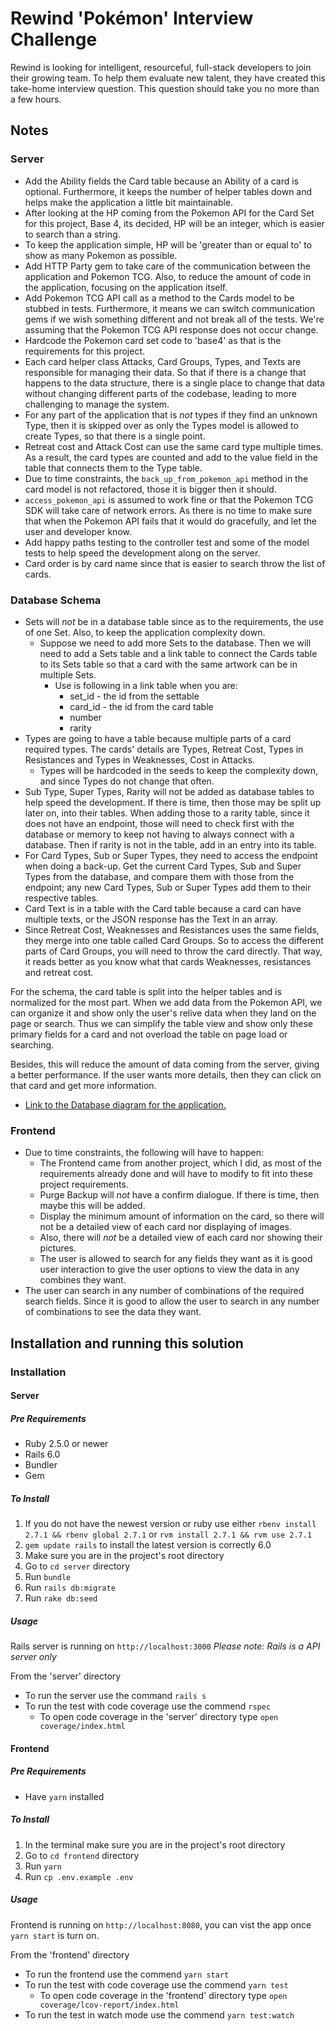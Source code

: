 # Rewind 'Pokémon' Interview Challenge

Rewind is looking for intelligent, resourceful, full-stack developers to join their growing team. To help them evaluate new talent, they have created this take-home interview question. This question should take you no more than a few hours.

## Notes

### Server

- Add the Ability fields the Card table because an Ability of a card is optional. Furthermore, it keeps the number of helper tables down and helps make the application a little bit maintainable.
- After looking at the HP coming from the Pokemon API for the Card Set for this project, Base 4, its decided, HP will be an integer, which is easier to search than a string.
- To keep the application simple, HP will be 'greater than or equal to' to show as many Pokemon as possible.
- Add HTTP Party gem to take care of the communication between the application and Pokemon TCG. Also, to reduce the amount of code in the application, focusing on the application itself.
- Add Pokemon TCG API call as a method to the Cards model to be stubbed in tests. Furthermore, it means we can switch communication gems if we wish something different and not break all of the tests. We're assuming that the Pokemon TCG API response does not occur change.
- Hardcode the Pokemon card set code to 'base4' as that is the requirements for this project.
- Each card helper class Attacks, Card Groups, Types, and Texts are responsible for managing their data. So that if there is a change that happens to the data structure, there is a single place to change that data without changing different parts of the codebase, leading to more challenging to manage the system.
- For any part of the application that is _not_ types if they find an unknown Type, then it is skipped over as only the Types model is allowed to create Types, so that there is a single point.
- Retreat cost and Attack Cost can use the same card type multiple times. As a result, the card types are counted and add to the value field in the table that connects them to the Type table.
- Due to time constraints, the `back_up_from_pokemon_api` method in the card model is not refactored, those it is bigger then it should.
- `access_pokemon_api` is assumed to work fine or that the Pokemon TCG SDK will take care of network errors. As there is no time to make sure that when the Pokemon API fails that it would do gracefully, and let the user and developer know.
- Add happy paths testing to the controller test and some of the model tests to help speed the development along on the server.
- Card order is by card name since that is easier to search throw the list of cards.

### Database Schema

- Sets will _not_ be in a database table since as to the requirements, the use of one Set. Also, to keep the application complexity down.
  - Suppose we need to add more Sets to the database. Then we will need to add a Sets table and a link table to connect the Cards table to its Sets table so that a card with the same artwork can be in multiple Sets.
    - Use is following in a link table when you are:
      - set_id - the id from the settable
      - card_id - the id from the card table
      - number
      - rarity
- Types are going to have a table because multiple parts of a card required types. The cards' details are Types, Retreat Cost, Types in Resistances and Types in Weaknesses, Cost in Attacks.
  - Types will be hardcoded in the seeds to keep the complexity down, and since Types do not change that often.
- Sub Type, Super Types, Rarity will not be added as database tables to help speed the development. If there is time, then those may be split up later on, into their tables.
  When adding those to a rarity table, since it does not have an endpoint, those will need to check first with the database or memory to keep not having to always connect with a database. Then if rarity is not in the table, add in an entry into its table.
- For Card Types, Sub or Super Types, they need to access the endpoint when doing a back-up. Get the current Card Types, Sub and Super Types from the database, and compare them with those from the endpoint; any new Card Types, Sub or Super Types add them to their respective tables.
- Card Text is in a table with the Card table because a card can have multiple texts, or the JSON response has the Text in an array.
- Since Retreat Cost, Weaknesses and Resistances uses the same fields, they merge into one table called Card Groups. So to access the different parts of Card Groups, you will need to throw the card directly. That way, it reads better as you know what that cards Weaknesses, resistances and retreat cost.

For the schema, the card table is split into the helper tables and is normalized for the most part. When we add data from the Pokemon API, we can organize it and show only the user's relive data when they land on the page or search. Thus we can simplify the table view and show only these primary fields for a card and not overload the table on page load or searching.

Besides, this will reduce the amount of data coming from the server, giving a better performance. If the user wants more details, then they can click on that card and get more information.

- [Link to the Database diagram for the application.](https://photos.app.goo.gl/XrRAMHiVhiLXeaCj7)

### Frontend

- Due to time constraints, the following will have to happen:
  - The Frontend came from another project, which I did, as most of the requirements already done and will have to modify to fit into these project requirements.
  - Purge Backup will _not_ have a confirm dialogue. If there is time, then maybe this will be added.
  - Display the minimum amount of information on the card, so there will not be a detailed view of each card nor displaying of images.
  - Also, there will _not_ be a detailed view of each card nor showing their pictures.
  - The user is allowed to search for any fields they want as it is good user interaction to give the user options to view the data in any combines they want.
- The user can search in any number of combinations of the required search fields. Since it is good to allow the user to search in any number of combinations to see the data they want.

## Installation and running this solution

### Installation

#### Server

##### Pre Requirements

- Ruby 2.5.0 or newer
- Rails 6.0
- Bundler
- Gem

##### To Install

1. If you do not have the newest version or ruby use either `rbenv install 2.7.1 && rbenv global 2.7.1`
   or `rvm install 2.7.1 && rvm use 2.7.1`
2. `gem update rails` to install the latest version is correctly 6.0
3. Make sure you are in the project's root directory
4. Go to `cd server` directory
5. Run `bundle`
6. Run `rails db:migrate`
7. Run `rake db:seed`

##### Usage

Rails server is running on `http://localhost:3000`
_Please note: Rails is a API server only_

From the 'server' directory

- To run the server use the command `rails s`
- To run the test with code coverage use the commend `rspec`
  - To open code coverage in the 'server' directory type `open coverage/index.html`

#### Frontend

##### Pre Requirements

- Have `yarn` installed

##### To Install

1. In the terminal make sure you are in the project's root directory
2. Go to `cd frontend` directory
3. Run `yarn`
4. Run `cp .env.example .env`

##### Usage

Frontend is running on `http://localhost:8080`, you can vist the app once `yarn start` is turn on.

From the 'frontend' directory

- To run the frontend use the commend `yarn start`
- To run the test with code coverage use the commend `yarn test`
  - To open code coverage in the 'frontend' directory type `open coverage/lcov-report/index.html`
- To run the test in watch mode use the commend `yarn test:watch`
